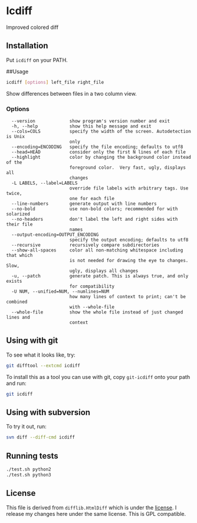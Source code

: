 # Icdiff

Improved colored diff

## Installation

Put `icdiff` on your PATH.

##Usage

```sh
icdiff [options] left_file right_file
```

Show differences between files in a two column view.

### Options
```
  --version             show program's version number and exit
  -h, --help            show this help message and exit
  --cols=COLS           specify the width of the screen. Autodetection is Unix
                        only
  --encoding=ENCODING   specify the file encoding; defaults to utf8
  --head=HEAD           consider only the first N lines of each file
  --highlight           color by changing the background color instead of the
                        foreground color.  Very fast, ugly, displays all
                        changes
  -L LABELS, --label=LABELS
                        override file labels with arbitrary tags. Use twice,
                        one for each file
  --line-numbers        generate output with line numbers
  --no-bold             use non-bold colors; recommended for with solarized
  --no-headers          don't label the left and right sides with their file
                        names
  --output-encoding=OUTPUT_ENCODING
                        specify the output encoding; defaults to utf8
  --recursive           recursively compare subdirectories
  --show-all-spaces     color all non-matching whitespace including that which
                        is not needed for drawing the eye to changes.  Slow,
                        ugly, displays all changes
  -u, --patch           generate patch. This is always true, and only exists
                        for compatibility
  -U NUM, --unified=NUM, --numlines=NUM
                        how many lines of context to print; can't be combined
                        with --whole-file
  --whole-file          show the whole file instead of just changed lines and
                        context
```


## Using with git

To see what it looks like, try:

```sh
git difftool --extcmd icdiff
```

To install this as a tool you can use with git, copy
`git-icdiff` onto your path and run:

```sh
git icdiff
```


## Using with subversion

To try it out, run:

```sh
svn diff --diff-cmd icdiff
```

## Running tests

```sh
./test.sh python2
./test.sh python3
```

## License

This file is derived from `difflib.HtmlDiff` which is under the [license](http://www.python.org/download/releases/2.6.2/license/).
I release my changes here under the same license.  This is GPL compatible.
